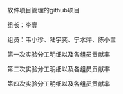 软件项目管理的github项目

组长：李壹

组员：韦小珍、陆宇奕、宁水萍、陈小莹

第一次实验分工明细以及各组员贡献率



第二次实验分工明细以及各组员贡献率




第四次实验分工明细以及各组员贡献率
